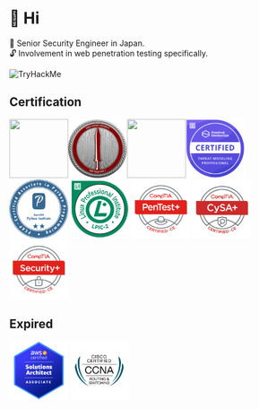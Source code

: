# 🍵 Hi 
📖 Senior Security Engineer in Japan.  
🔓 Involvement in web penetration testing specifically.  



<img src="https://tryhackme-badges.s3.amazonaws.com/f3rs3h3n.png" alt="TryHackMe">

## Certification
<img width="105" height="105" alt src="https://api.accredible.com/v1/frontend/credential_website_embed_image/badge/109459517"><img width="105" height="105" alt src="./images/CRTO.png"><img width="105" height="105" alt src="https://api.accredible.com/v1/frontend/credential_website_embed_image/badge/79200051"><img width="105" height="105" alt src="./images/ctmp.png"> <img width="105" height="105" alt src="./images/pcap-31-03.png"> <img width="105" height="105" alt src="./images/LPI_LPIC2.png"> <img width="105" height="105" alt src="./images/PenTest+.png"> <img width="105" height="105" alt src="./images/CySA+.png"> <img width="105" height="105" alt src="./images/Security+.png"> 


## Expired  
<img width="105" height="105" alt src="./images/AWSSAA.png"> <img width="105" height="105" alt src="./images/CCNA.png">

